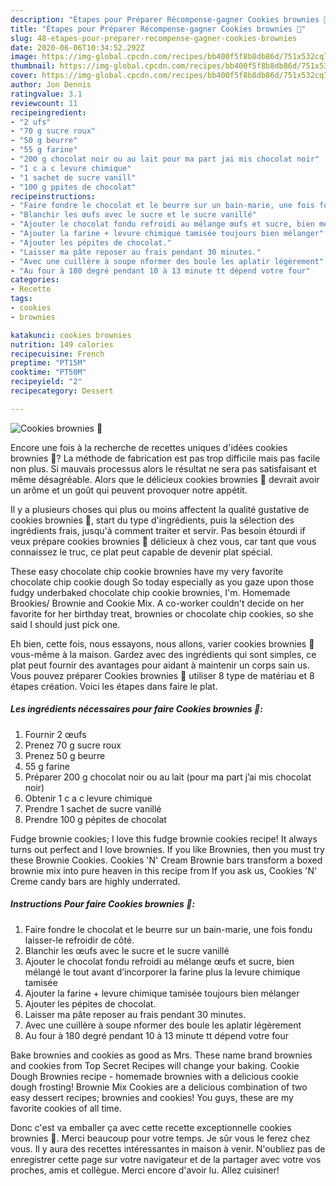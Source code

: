 ```yaml
---
description: "Étapes pour Préparer Récompense-gagner Cookies brownies 🍪"
title: "Étapes pour Préparer Récompense-gagner Cookies brownies 🍪"
slug: 48-etapes-pour-preparer-recompense-gagner-cookies-brownies
date: 2020-06-06T10:34:52.292Z
image: https://img-global.cpcdn.com/recipes/bb400f5f8b8db86d/751x532cq70/cookies-brownies-🍪-photo-principale-de-la-recette.jpg
thumbnail: https://img-global.cpcdn.com/recipes/bb400f5f8b8db86d/751x532cq70/cookies-brownies-🍪-photo-principale-de-la-recette.jpg
cover: https://img-global.cpcdn.com/recipes/bb400f5f8b8db86d/751x532cq70/cookies-brownies-🍪-photo-principale-de-la-recette.jpg
author: Jon Dennis
ratingvalue: 3.1
reviewcount: 11
recipeingredient:
- "2 ufs"
- "70 g sucre roux"
- "50 g beurre"
- "55 g farine"
- "200 g chocolat noir ou au lait pour ma part jai mis chocolat noir"
- "1 c a c levure chimique"
- "1 sachet de sucre vanill"
- "100 g ppites de chocolat"
recipeinstructions:
- "Faire fondre le chocolat et le beurre sur un bain-marie, une fois fondu laisser-le refroidir de côté."
- "Blanchir les œufs avec le sucre et le sucre vanillé"
- "Ajouter le chocolat fondu refroidi au mélange œufs et sucre, bien mélangé le tout avant d’incorporer la farine plus la levure chimique tamisée"
- "Ajouter la farine + levure chimique tamisée toujours bien mélanger"
- "Ajouter les pépites de chocolat."
- "Laisser ma pâte reposer au frais pendant 30 minutes."
- "Avec une cuillère à soupe nformer des boule les aplatir légèrement"
- "Au four à 180 degré pendant 10 à 13 minute tt dépend votre four"
categories:
- Recette
tags:
- cookies
- brownies

katakunci: cookies brownies 
nutrition: 149 calories
recipecuisine: French
preptime: "PT15M"
cooktime: "PT50M"
recipeyield: "2"
recipecategory: Dessert

---
```



![Cookies brownies 🍪](https://img-global.cpcdn.com/recipes/bb400f5f8b8db86d/751x532cq70/cookies-brownies-🍪-photo-principale-de-la-recette.jpg)

Encore une fois à la recherche de recettes uniques d'idées cookies brownies 🍪? La méthode de fabrication est pas trop difficile mais pas facile non plus. Si mauvais processus alors le résultat ne sera pas satisfaisant et même désagréable. Alors que le délicieux cookies brownies 🍪 devrait avoir un arôme et un goût qui peuvent provoquer notre appétit.

Il y a plusieurs choses qui plus ou moins affectent la qualité gustative de cookies brownies 🍪, start du type d'ingrédients, puis la sélection des ingrédients frais, jusqu'à comment traiter et servir. Pas besoin étourdi if veux prépare cookies brownies 🍪 délicieux à chez vous, car tant que vous connaissez le truc, ce plat peut capable de devenir plat spécial.

These easy chocolate chip cookie brownies have my very favorite chocolate chip cookie dough So today especially as you gaze upon those fudgy underbaked chocolate chip cookie brownies, I&#39;m. Homemade Brookies/ Brownie and Cookie Mix. A co-worker couldn&#39;t decide on her favorite for her birthday treat, brownies or chocolate chip cookies, so she said I should just pick one.


Eh bien, cette fois, nous essayons, nous allons, varier cookies brownies 🍪 vous-même à la maison. Gardez avec des ingrédients qui sont simples, ce plat peut fournir des avantages pour aidant à maintenir un corps sain us. Vous pouvez préparer Cookies brownies 🍪 utiliser 8 type de matériau et 8 étapes création. Voici les étapes dans faire le plat.

<!--inarticleads1-->

##### Les ingrédients nécessaires pour faire Cookies brownies 🍪:

1. Fournir 2 œufs
1. Prenez 70 g sucre roux
1. Prenez 50 g beurre
1.  55 g farine
1. Préparer 200 g chocolat noir ou au lait (pour ma part j’ai mis chocolat noir)
1. Obtenir 1 c a c levure chimique
1. Prendre 1 sachet de sucre vanillé
1. Prendre 100 g pépites de chocolat


Fudge brownie cookies; I love this fudge brownie cookies recipe! It always turns out perfect and I love brownies. If you like Brownies, then you must try these Brownie Cookies. Cookies &#39;N&#39; Cream Brownie bars transform a boxed brownie mix into pure heaven in this recipe from If you ask us, Cookies &#39;N&#39; Creme candy bars are highly underrated. 

<!--inarticleads2-->

##### Instructions Pour faire Cookies brownies 🍪:

1. Faire fondre le chocolat et le beurre sur un bain-marie, une fois fondu laisser-le refroidir de côté.
1. Blanchir les œufs avec le sucre et le sucre vanillé
1. Ajouter le chocolat fondu refroidi au mélange œufs et sucre, bien mélangé le tout avant d’incorporer la farine plus la levure chimique tamisée
1. Ajouter la farine + levure chimique tamisée toujours bien mélanger
1. Ajouter les pépites de chocolat.
1. Laisser ma pâte reposer au frais pendant 30 minutes.
1. Avec une cuillère à soupe nformer des boule les aplatir légèrement
1. Au four à 180 degré pendant 10 à 13 minute tt dépend votre four


Bake brownies and cookies as good as Mrs. These name brand brownies and cookies from Top Secret Recipes will change your baking. Cookie Dough Brownies recipe - homemade brownies with a delicious cookie dough frosting! Brownie Mix Cookies are a delicious combination of two easy dessert recipes; brownies and cookies! You guys, these are my favorite cookies of all time. 


Donc c'est va emballer ça avec cette recette exceptionnelle cookies brownies 🍪. Merci beaucoup pour votre temps. Je sûr vous le ferez chez vous. Il y aura des recettes  intéressantes in maison à venir. N'oubliez pas de enregistrer cette page sur votre navigateur et de la partager avec votre vos proches, amis et collègue. Merci encore d'avoir lu. Allez cuisiner!
